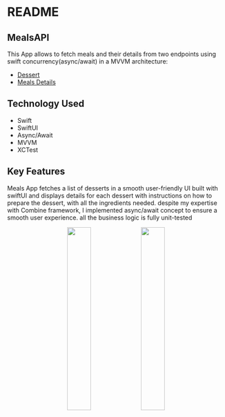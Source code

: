 # README
## MealsAPI
This App allows to fetch meals and their details from two endpoints using swift concurrency(async/await) in a MVVM architecture:
* [Dessert](https://themealdb.com/api/json/v1/1/filter.php?c=Dessert)
* [Meals Details](https://themealdb.com/api/json/v1/1/lookup.php?i=MEAL_ID)

## Technology Used
* Swift
* SwiftUI
* Async/Await
* MVVM
* XCTest

## Key Features
Meals App fetches a list of desserts in a smooth user-friendly UI built with swiftUI and displays details for each dessert with instructions on how to prepare the dessert,
with all the ingredients needed. despite my expertise with Combine framework, I implemented async/await concept to ensure a smooth user experience. 
all the business logic is fully unit-tested 

<div align="center">
	<img width = "33%" src="https://github.com/user-attachments/assets/5067039b-276a-435d-b4b6-0b3d47827236">
  <img width = "33%" src="https://github.com/user-attachments/assets/6bd9dd27-2f89-4463-a237-e9140b6ddb41">
</div>


